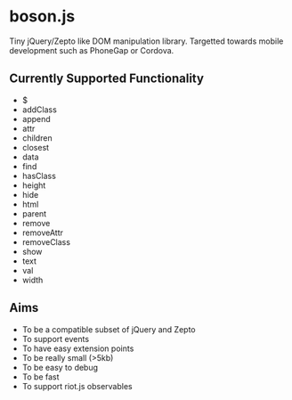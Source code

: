 boson.js
========

Tiny jQuery/Zepto like DOM manipulation library. Targetted towards mobile development such as PhoneGap or Cordova.

Currently Supported Functionality
---------------------------------
- $
- addClass
- append
- attr
- children
- closest
- data
- find
- hasClass
- height
- hide
- html
- parent
- remove
- removeAttr
- removeClass
- show
- text
- val
- width


Aims
----
- To be a compatible subset of jQuery and Zepto
- To support events
- To have easy extension points
- To be really small (>5kb)
- To be easy to debug
- To be fast
- To support riot.js observables 